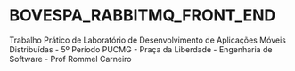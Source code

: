 # BOVESPA_RABBITMQ_FRONT_END
Trabalho Prático de Laboratório de Desenvolvimento de Aplicações Móveis Distribuídas - 5º Período PUCMG - Praça da Liberdade - Engenharia de Software - Prof Rommel Carneiro
